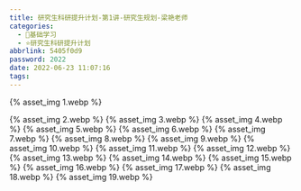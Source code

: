 ```yaml
---
title: 研究生科研提升计划-第1讲-研究生规划-梁艳老师
categories:
  - 🌙基础学习
  - ⭐研究生科研提升计划
abbrlink: 5405f0d9
password: 2022
date: 2022-06-23 11:07:16
tags:
---
```


{% asset_img 1.webp %}

<!--more-->

{% asset_img 2.webp %}
{% asset_img 3.webp %}
{% asset_img 4.webp %}
{% asset_img 5.webp %}
{% asset_img 6.webp %}
{% asset_img 7.webp %}
{% asset_img 8.webp %}
{% asset_img 9.webp %}
{% asset_img 10.webp %}
{% asset_img 11.webp %}
{% asset_img 12.webp %}
{% asset_img 13.webp %}
{% asset_img 14.webp %}
{% asset_img 15.webp %}
{% asset_img 16.webp %}
{% asset_img 17.webp %}
{% asset_img 18.webp %}
{% asset_img 19.webp %}
